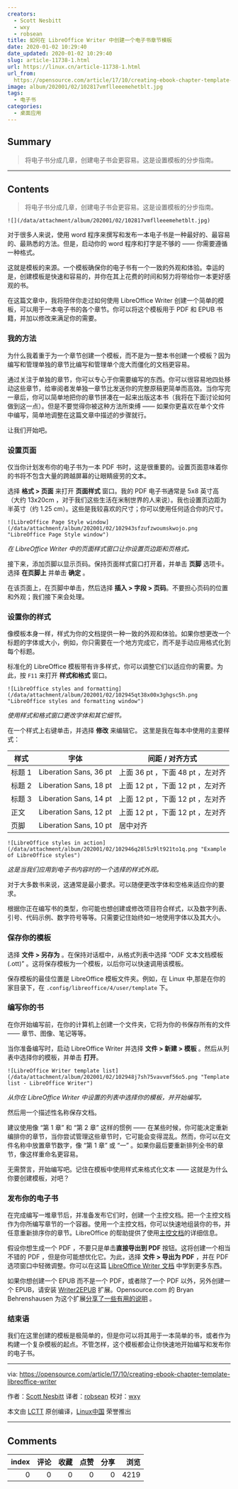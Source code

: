 ```yaml
---
creators:
  - Scott Nesbitt
  - wxy
  - robsean
title: 如何在 LibreOffice Writer 中创建一个电子书章节模板
date: 2020-01-02 10:29:40
date_updated: 2020-01-02 10:29:40
slug: article-11738-1.html
url: https://linux.cn/article-11738-1.html
url_from: 
  https://opensource.com/article/17/10/creating-ebook-chapter-template-libreoffice-writer
image: album/202001/02/102817vmflleeemehetblt.jpg
tags:
  - 电子书
categories:
  - 桌面应用
---
```


## Summary

> 将电子书分成几章，创建电子书会更容易。这是设置模板的分步指南。

***

<!-- more -->

## Contents

> 
> 将电子书分成几章，创建电子书会更容易。这是设置模板的分步指南。
> 
> 
> 

`![](/data/attachment/album/202001/02/102817vmflleeemehetblt.jpg)`

对于很多人来说，使用 word 程序来撰写和发布一本电子书是一种最好的、最容易的、最熟悉的方法。但是，启动你的 word 程序和打字是不够的 —— 你需要遵循一种格式。

这就是模板的来源。一个模板确保你的电子书有一个一致的外观和体验。幸运的是，创建模板是快速和容易的，并你在其上花费的时间和努力将带给你一本更好感观的书。

在这篇文章中，我将陪伴你走过如何使用 LibreOffice Writer 创建一个简单的模板，可以用于一本电子书的各个章节。你可以将这个模板用于 PDF 和 EPUB 书籍，并加以修改来满足你的需要。

### 我的方法

为什么我着重于为一个章节创建一个模板，而不是为一整本书创建一个模板？因为编写和管理单独的章节比编写和管理单个庞大而僵化的文档更容易。

通过关注于单独的章节，你可以专心于你需要编写的东西。你可以很容易地四处移动这些章节，给审阅者发单独一章节比发送你的完整原稿更简单而高效。当你写完一章后，你可以简单地把你的章节拼凑在一起来出版这本书（我将在下面讨论如何做到这一点）。但是不要觉得你被这种方法所束缚 —— 如果你更喜欢在单个文件中编写，简单地调整在这篇文章中描述的步骤就行。

让我们开始吧。

### 设置页面

仅当你计划发布你的电子书为一本 PDF 书时，这是很重要的。设置页面意味着你的书将不包含大量的跨越屏幕的让眼睛疲劳的文本。

选择 **格式 > 页面** 来打开 **页面样式** 窗口。我的 PDF 电子书通常是 5x8 英寸高（大约 13x20cm ，对于我们这些生活在米制世界的人来说）。我也设置页边距为半英寸（约 1.25 cm）。这些是我较喜欢的尺寸；你可以使用任何适合你的尺寸。

`![LibreOffice Page Style window](/data/attachment/album/202001/02/102943sfzufzwoumskwojo.png "LibreOffice Page Style window")`

*在 LibreOffice Writer 中的页面样式窗口让你设置页边距和页格式。*

接下来，添加页脚以显示页码。保持页面样式窗口打开着，并单击 **页脚** 选项卡。选择 **在页脚上** 并单击 **确定** 。

在该页面上，在页脚中单击，然后选择 **插入 > 字段 > 页码**。不要担心页码的位置和外观；我们接下来会处理。

### 设置你的样式

像模板本身一样，样式为你的文档提供一种一致的外观和体验。如果你想更改一个标题的字体或大小，例如，你只需要在一个地方完成它，而不是手动应用格式化到每个标题。

标准化的 LibreOffice 模板带有许多样式，你可以调整它们以适应你的需要。为此，按 `F11` 来打开 **样式和格式** 窗口。

`![LibreOffice styles and formatting](/data/attachment/album/202001/02/102945qt38x00x3ghgsc5h.png "LibreOffice styles and formatting window")`

*使用样式和格式窗口更改字体和其它细节。*

在一个样式上右键单击，并选择 **修改** 来编辑它。 这里是我在每本中使用的主要样式：

| 样式 | 字体 | 间距 / 对齐方式 |
| --- | --- | --- |
| 标题 1 | Liberation Sans, 36 pt | 上面 36 pt ，下面 48 pt ，左对齐 |
| 标题 2 | Liberation Sans, 18 pt | 上面 12 pt ，下面 12 pt ，左对齐 |
| 标题 3 | Liberation Sans, 14 pt | 上面 12 pt ，下面 12 pt ，左对齐 |
| 正文 | Liberation Sans, 12 pt | 上面 12 pt ，下面 12 pt ，左对齐 |
| 页脚 | Liberation Sans, 10 pt | 居中对齐 |

`![LibreOffice styles in action](/data/attachment/album/202001/02/102946q28l5z9lt921to1q.png "Example of LibreOffice styles")`

*这是当我们应用到电子书内容时的一个选择的样式外观。*

对于大多数书来说，这通常是最小要求。可以随便更改字体和空格来适应你的要求。

根据你正在编写书的类型，你可能也想创建或修改项目符合样式，以及数字列表、引号、代码示例、数字符号等等。只需要记住始终如一地使用字体以及其大小。

### 保存你的模板

选择 **文件 > 另存为** 。在保持对话框中，从格式列表中选择 “ODF 文本文档模板 (.ott)” 。这将保存模板为一个模板，以后你可以快速调用该模板。

保存模板的最佳位置是 LibreOffice 模板文件夹。例如，在 Linux 中,那是在你的家目录下，在 `.config/libreoffice/4/user/template` 下。

### 编写你的书

在你开始编写前，在你的计算机上创建一个文件夹，它将为你的书保存所有的文件 —— 章节、图像、笔记等等。

当你准备编写时，启动 LibreOffice Writer 并选择 **文件 > 新建 > 模板** 。然后从列表中选择你的模板，并单击 **打开**。

`![LibreOffice Writer template list](/data/attachment/album/202001/02/102948j7sh75vavvmf56o5.png "Template list - LibreOffice Writer")`

*从你在 LibreOffice Writer 中设置的列表中选择你的模板，并开始编写。*

然后用一个描述性名称保存文档。

建议使用像 “第 1 章” 和 “第 2 章” 这样的惯例 —— 在某些时候，你可能决定重新编排你的章节，当你尝试管理这些章节时，它可能会变得混乱。然而，你可以在文件名称中放置章节数字，像 “第 1 章” 或 “一” 。如果你最后要重新排列全书的章节，像这样重命名更容易。

无需赘言，开始编写吧。记住在模板中使用样式来格式化文本 —— 这就是为什么你要创建模板，对吧？

### 发布你的电子书

在完成编写一堆章节后，并准备发布它们时，创建一个主控文档。把一个主控文档作为你所编写章节的一个容器。使用一个主控文档，你可以快速地组装你的书，并任意重新排序你的章节。LibreOffice 的帮助提供了使用[主控文档](https://help.libreoffice.org/Writer/Working_with_Master_Documents_and_Subdocuments)的详细信息。

假设你想生成一个 PDF ，不要只是单击**直接导出到 PDF** 按钮。这将创建一个相当不错的 PDF ，但是你可能想优化它。为此，选择 **文件 > 导出为 PDF** ，并在 PDF 选项窗口中轻微调整。你可以在这篇 [LibreOffice Writer 文档](https://help.libreoffice.org/Common/Export_as_PDF) 中学到更多东西。

如果你想创建一个 EPUB 而不是一个 PDF，或者除了一个 PDF 以外，另外创建一个 EPUB，请安装 [Writer2EPUB](http://writer2epub.it/en/) 扩展。Opensource.com 的 Bryan Behrenshausen 为这个扩展[分享了一些有用的说明](https://opensource.com/life/13/8/how-create-ebook-open-source-way) 。

### 结束语

我们在这里创建的模板是极简单的，但是你可以将其用于一本简单的书，或者作为构建一个复杂模板的起点。不管怎样，这个模板都会让你快速地开始编写和发布你的电子书。

---

via: <https://opensource.com/article/17/10/creating-ebook-chapter-template-libreoffice-writer>

作者：[Scott Nesbitt](https://opensource.com/users/scottnesbitt) 译者：[robsean](https://github.com/robsean) 校对：[wxy](https://github.com/wxy)

本文由 [LCTT](https://github.com/LCTT/TranslateProject) 原创编译，[Linux中国](https://linux.cn/) 荣誉推出

***

## Comments


|   index |   评论 |   收藏 |   点赞 |   分享 |   浏览 |
|--------:|-------:|-------:|-------:|-------:|-------:|
|       0 |      0 |      0 |      0 |      0 |   4219 |
